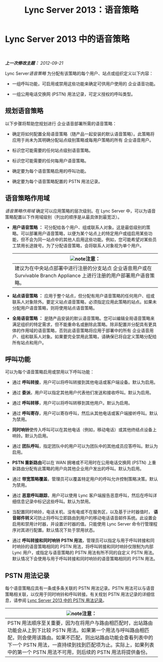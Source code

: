 ﻿---
title: Lync Server 2013：语音策略
TOCTitle: 语音策略
ms:assetid: b7433c62-9d8c-48af-89a0-19f0d34806ec
ms:mtpsurl: https://technet.microsoft.com/zh-cn/library/Gg412891(v=OCS.15)
ms:contentKeyID: 49314034
ms.date: 05/19/2016
mtps_version: v=OCS.15
ms.translationtype: HT
---

# Lync Server 2013 中的语音策略

 

_**上一次修改主题：** 2012-09-21_

Lync Server*语音策略* 为分配有该策略的每个用户、站点或组织定义以下内容：

  - 一组呼叫功能，可启用或禁用这些功能来确定可供用户使用的 企业语音功能。

  - 一组公用电话交换网 (PSTN) 用法记录，可定义授权的呼叫类型。

## 规划语音策略

以下步骤将帮助您规划进行 企业语音部署所需的语音策略：

  - 确定将如何配置全局语音策略（随产品一起安装的默认语音策略）。此策略将应用于尚未为其明确分配站点级别策略或每用户策略的所有 企业语音用户。

  - 标识您可能需要的任何站点级别语音策略。

  - 标识您可能需要的任何每用户语音策略。

  - 确定要为每个语音策略启用的呼叫功能。

  - 确定要为每个语音策略配置的 PSTN 用法记录。

## 语音策略作用域

*语音策略作用域* 确定可以应用策略的层次级别。在 Lync Server 中，可以为语音策略配置以下作用域级别（列出的顺序是从最具体到最宽泛）。

  - **用户语音策略 ：** 可分配给各个用户、组或联系人对象。这是最低级别的策略。可以部署用户语音策略，以便为某个站点上的特定用户或组启用某些功能，但不会为同一站点中的其他人启用这些功能。例如，您可能希望对某些员工禁用长途拨号。为了分配语音策略，会将联系人对象视为单个用户。
    
    <table>
    <thead>
    <tr class="header">
    <th><img src="images/Dn783119.note(OCS.15).gif" title="note" alt="note" />注意：</th>
    </tr>
    </thead>
    <tbody>
    <tr class="odd">
    <td>建议为在中央站点部署中进行注册的分支站点 企业语音用户或在 Survivable Branch Appliance 上进行注册的用户部署用户语音策略。</td>
    </tr>
    </tbody>
    </table>


  - **站点语音策略 ：** 应用于整个站点，但分配有用户语音策略的任何用户、组或联系人对象除外。要定义站点语音策略，必须指定应用此策略的站点。如果未分配用户语音策略，则将使用站点语音策略。

  - **全局语音策略 ：** 是随产品安装的默认语音策略。您可以编辑全局语音策略来满足组织的特定需求，但不能重命名或删除此策略。除非配置并分配具有更具体的作用域的语音策略，否则此语音策略将应用于部署中的所有 企业语音用户、组和联系人对象。如果要完全禁用此策略，请确保已将自定义策略分配给所有站点和用户。

## 呼叫功能

可以为每个语音策略启用或禁用以下呼叫功能：

  - 通过 **呼叫转接**，用户可以将呼叫转接到其他电话或客户端设备。默认为启用。

  - 通过 **委派**，用户可以指定其他用户代表他们发送和接收呼叫。默认为启用。

  - 通过 **呼叫转移**，用户可以将呼叫转移到其他用户。默认为启用。

  - 通过 **呼叫寄存**，用户可以寄存呼叫，然后从其他电话或客户端接听呼叫。默认为禁用。

  - **同时响铃**使传入呼叫可以在其他电话（例如，移动电话）或其他终结点设备上响铃。默认为启用。

  - 通过 **团队呼叫**，指定团队中的用户可以为团队中的其他成员应答呼叫。默认为启用。

  - **PSTN 重新路由**可以在 WAN 拥堵或不可用时在公用电话交换网 (PSTN) 上重新路由分配有此策略的用户向其他企业用户发出的呼叫。默认为启用。

  - 通过 **带宽策略覆盖**，管理员可以覆盖特定用户的呼叫允许控制策略决策。默认为禁用。

  - 通过 **恶意呼叫跟踪**，用户可以使用 Lync 客户端报告恶意呼叫，然后在呼叫详细信息记录中标记这些呼叫。默认为禁用。

  - 当配置同时响铃，电话关机、没有电或不在服务区，以及基于计时器值时， **语音邮件转义**可防止将呼叫立即路由到用户的移动电话语音邮件系统。此设置会启用和禁用计时器，并设置计时器的值。只能使用 Lync Server 命令行管理程序对其进行配置。默认情况下处于禁用状态。

  - 通过 **呼叫转接和同时响铃 PSTN 用法**，管理员可以指定与用于呼叫转接和同时响铃的语音策略相同的 PSTN 用法，将呼叫转接和同时响铃仅限制为内部 Lync 用户，或指定与语音策略的 PSTN 用法有所不同的自定义 PSTN 用法。默认情况下会使用与用于呼叫转接和同时响铃的语音策略相同的 PSTN 用法。

## PSTN 用法记录

每个语音策略应具有一条或多条关联的 PSTN 用法记录。PSTN 用法可以与语音策略相关联，以仅用于同时响铃和呼叫转接。有关规划 PSTN 用法记录的详细信息，请参阅 [Lync Server 2013 中的 PSTN 用法记录](lync-server-2013-pstn-usage-records.md)。

<table>
<thead>
<tr class="header">
<th><img src="images/Dn783119.note(OCS.15).gif" title="note" alt="note" />注意：</th>
</tr>
</thead>
<tbody>
<tr class="odd">
<td>PSTN 用法顺序至关重要，因为在将用户与路由相匹配时，出站路由功能会从上到下比较 PSTN 用法。如果第一个用法与呼叫路由相匹配，则会使用该路由。如果不匹配，则出站路由功能会查看列表中的下一个 PSTN 用法，一直持续到找到匹配项为止。实际上，如果列表中的第一个 PSTN 用法不可用，则后续的 PSTN 用法将提供备份。</td>
</tr>
</tbody>
</table>

